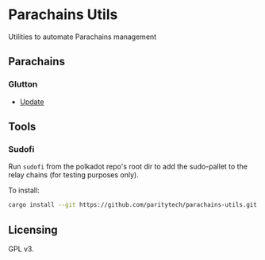 # Parachains Utils
Utilities to automate Parachains management

## Parachains
### Glutton
- [Update](./parachains/glutton/update/)


## Tools

### Sudofi

Run `sudofi` from the polkadot repo's root dir to add the sudo-pallet to the relay chains (for testing purposes only).

To install:
```sh
cargo install --git https://github.com/paritytech/parachains-utils.git sudofi
```

## Licensing

GPL v3.
